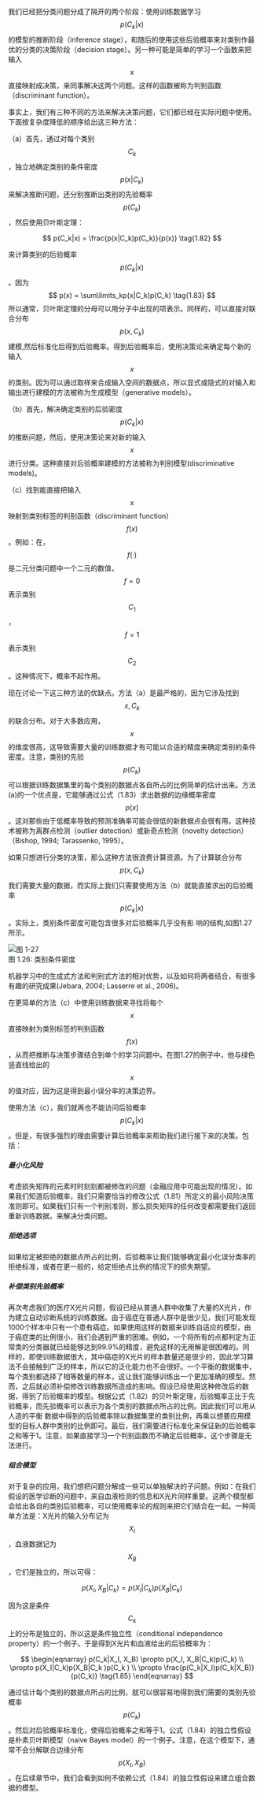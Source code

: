 我们已经把分类问题分成了隔开的两个阶段：使用训练数据学习$$ p(C_k|x) $$的模型的推断阶段（inference stage），和随后的使用这些后验概率来对类别作最优的分类的决策阶段（decision stage）。另一种可能是简单的学习一个函数来把输入$$ x $$直接映射成决策，来同事解决这两个问题。这样的函数被称为判别函数（discriminant function）。    

事实上，我们有三种不同的方法来解决决策问题，它们都已经在实际问题中使用。下面按复杂度降低的顺序给出这三种方法：    

（a）首先，通过对每个类别$$ C_k $$，独立地确定类别的条件密度$$ p(x | C_k) $$来解决推断问题，还分别推断出类别的先验概率$$　p(C_k) $$，然后使用贝叶斯定理：    

$$ p(C_k|x) = \frac{p(x|C_k)p(C_k)}{p(x)} \tag{1.82} $$    

来计算类别的后验概率$$ p(C_k|x) $$。因为 
$$
p(x) = \sum\limits_kp(x|C_k)p(C_k) \tag{1.83}
$$
所以通常，贝叶斯定理的分母可以用分子中出现的项表示。同样的，可以直接对联合分布$$ p(x, C_k) $$建模,然后标准化后得到后验概率。得到后验概率后，使用决策论来确定每个新的输入$$ x $$的类别。因为可以通过取样来合成输入空间的数据点，所以显式或隐式的对输入和输出进行建模的方法被称为生成模型（generative models）。    

（b）首先，解决确定类别的后验密度$$ p(C_k|x) $$的推断问题，然后，使用决策论来对新的输入$$ x $$进行分类。这种直接对后验概率建模的方法被称为判别模型(discriminative models)。

（c）找到能直接把输入$$ x $$映射到类别标签的判别函数（discriminant function）$$ f(x) $$。例如：在，$$ f(·) $$是二元分类问题中一个二元的数值，$$ f = 0 $$表示类别$$ C_1 $$，$$ f = 1 $$表示类别$$ C_2 $$。这种情况下，概率不起作用。

现在讨论一下这三种方法的优缺点。方法（a）是最严格的，因为它涉及找到$$ x, C_k $$的联合分布。对于大多数应用，$$ x $$的维度很高，这导致需要大量的训练数据才有可能以合适的精度来确定类别的条件密度。注意，类别的先验$$ p(C_k) $$可以根据训练数据集里的每个类别的数据点各自所占的比例简单的估计出来。方法(a)的一个优点是，它能够通过公式（1.83）求出数据的边缘概率密度$$ p(x)
$$。这对那些由于低概率导致的预测准确率可能会很低的新数据点会很有用。这种技术被称为离群点检测（outlier detection）或新奇点检测（novelty detection）（Bishop, 1994; Tarassenko, 1995）。    

如果只想进行分类的决策，那么这种方法很浪费计算资源。为了计算联合分布$$ p(x, C_k) $$我们需要大量的数据，而实际上我们只需要使用方法（b）就能直接求出的后验概率$$ p(C_k|x) $$。实际上，类别条件密度可能包含很多对后验概率几乎没有影 响的结构,如图1.27所示。    

![图 1-27](images/class_conditional_densitie.png)      
图 1.26: 类别条件密度

机器学习中的生成式方法和判别式方法的相对优势，以及如何将两者结合，有很多有趣的研究成果(Jebara, 2004; Lasserre et al., 2006)。    

在更简单的方法（c）中使用训练数据来寻找将每个$$ x $$直接映射为类别标签的判别函数$$ f(x) $$，从而把推断与决策步骤结合到单个的学习问题中。在图1.27的例子中，他与绿色竖直线给出的$$ x $$的值对应，因为这是得到最小误分率的决策边界。    

使用方法（c），我们就再也不能访问后验概率$$ p(C_k|x) $$。但是，有很多强烈的理由需要计算后验概率来帮助我们进行接下来的决策。包括：

##### 最小化风险    
考虑损失矩阵的元素时时刻刻都被修改的问题（金融应用中可能出现的情况）。如果我们知道后验概率，我们只需要恰当的修改公式（1.81）所定义的最小风险决策准则即可。如果我们只有一个判别准则，那么损失矩阵的任何改变都需要我们返回重新训练数据，来解决分类问题。    

##### 拒绝选项    
如果给定被拒绝的数据点所占的比例，后验概率让我们能够确定最小化误分类率的拒绝标准，或者在更一般的，给定拒绝点比例的情况下的损失期望。    


##### 补偿类别先验概率    
再次考虑我们的医疗X光片问题，假设已经从普通人群中收集了大量的X光片，作为建立自动诊断系统的训练数据。由于癌症在普通人群中是很少见，我们可能发现1000个样本中只有一个患有癌症。如果使用这样的数据来训练自适应的模型，由于癌症类的比例很小，我们会遇到严重的困难。例如，一个将所有的点都判定为正常类的分类器就已经能够达到99.9%的精度，避免这样的无用解是很困难的。同样的，即使训练数据很大，其中癌症的X光片的样本数量还是很少的，因此学习算法不会接触到广泛的样本，所以它的泛化能力也不会很好。一个平衡的数据集中，每个类别都选择了相等数量的样本，这让我们能够训练出一个更加准确的模型。然而，之后就必须补偿修改训练数据所造成的影响。假设已经使用这种修改后的数据，得到了后验概率的模型。根据公式（1.82）的贝叶斯定理，后验概率正比于先验概率，而先验概率可以表示为各个类别的数据点所占的比例。因此我们可以用从人造的平衡
数据中得到的后验概率除以数据集里的类别比例，再乘以想要应用模型的目标人群中类别的比例即可。最后，我们需要进行标准化来保证新的后验概率之和等于1。注意，如果直接学习一个判别函数而不确定后验概率，这个步骤是无法进行。    

##### 组合模型     
对于复杂的应用，我们想把问题分解成一些可以单独解决的子问题。例如：在我们假设的医学诊断的问题中，来自血液检测的信息和X光片同样重要。这两个模型都会给出各自的类别后验概率，可以使用概率论的规则来把它们结合在一起。一种简单方法是：X光片的输入分布记为$$ X_I $$，血液数据记为$$ X_B $$，它们是独立的，所以可得：    

$$ p(X_I, X_B|C_k) = p(X_I|C_k)p(X_B|C_k) \tag{1.84} $$    

因为这是条件$$ C_k $$上的分布是独立的，所以这是条件独立性（conditional independence property）的一个例子。于是得到X光片和血液给出的后验概率为：    

$$
\begin{eqnarray}
p(C_k|X_I, X_B) \propto p(X_I, X_B|C_k)p(C_k) \\
\propto p(X_I|C_k)p(X_B|C_k )p(C_k ) \\
\propto \frac{p(C_k|X_I)p(C_k|X_B)}{p(C_k)} \tag{1.85}
\end{eqnarray}
$$

通过估计每个类别的数据点所占的比例，就可以很容易地得到我们需要的类别先验概率$$ p(C_k) $$。然后对后验概率标准化，使得后验概率之和等于1。公式（1.84）的独立性假设是朴素贝叶斯模型（naive Bayes model）的一个例子。注意，在这个模型下，通常不会分解联合边缘分布$$ p(X_I, X_B) $$。在后续章节中，我们会看到如何不依赖公式（1.84）的独立性假设来建立组合数据的模型。    



